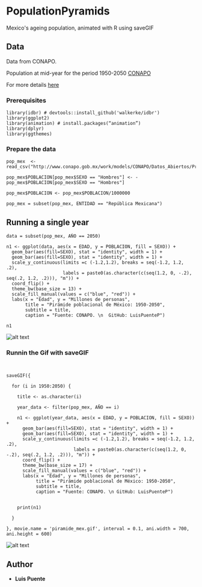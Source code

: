 # PopulationPyramids
Mexico's ageing population, animated with R using saveGIF


## Data 

Data from CONAPO.

Population at mid-year for the period 1950-2050 [CONAPO](http://www.conapo.gob.mx/work/models/CONAPO/Datos_Abiertos/Proyecciones2018/pob_mit_proyecciones.csv)

For more details [here](https://www.gob.mx/conapo/acciones-y-programas/conciliacion-demografica-de-mexico-1950-2015-y-proyecciones-de-la-poblacion-de-mexico-y-de-las-entidades-federativas-2016-2050)


### Prerequisites

```
library(idbr) # devtools::install_github('walkerke/idbr')
library(ggplot2)
library(animation) # install.packages(“animation”)
library(dplyr)
library(ggthemes)
```

### Prepare the data

```
pop_mex  <- read_csv("http://www.conapo.gob.mx/work/models/CONAPO/Datos_Abiertos/Proyecciones2018/pob_mit_proyecciones.csv"))

pop_mex$POBLACION[pop_mex$SEXO == "Hombres"] <- -pop_mex$POBLACION[pop_mex$SEXO == "Hombres"]

pop_mex$POBLACION <- pop_mex$POBLACION/1000000

pop_mex = subset(pop_mex, ENTIDAD == "República Mexicana")

```

## Running a single year
```
data = subset(pop_mex, AÑO == 2050)

n1 <- ggplot(data, aes(x = EDAD, y = POBLACION, fill = SEXO)) + 
  geom_bar(aes(fill=SEXO), stat = "identity", width = 1) + 
  geom_bar(aes(fill=SEXO), stat = "identity", width = 1) + 
  scale_y_continuous(limits =c (-1.2,1.2), breaks = seq(-1.2, 1.2, .2), 
                     labels = paste0(as.character(c(seq(1.2, 0, -.2), seq(.2, 1.2, .2))), "m")) + 
  coord_flip() + 
  theme_bw(base_size = 13) +
  scale_fill_manual(values = c("blue", "red")) +
  labs(x = "Edad", y = "Millones de personas",
       title = "Pirámide poblacional de México: 1950-2050",
       subtitle = title,
       caption = "Fuente: CONAPO. \n  GitHub: LuisPuenteP") 

n1
```
![alt text](https://github.com/LuisPuenteP/PopulationPyramids/blob/master/Code/Mex_pop2050.png "example screenshot")


### Runnin the Gif with saveGIF


```


saveGIF({
  
  for (i in 1950:2050) {
    
    title <- as.character(i)
    
    year_data <- filter(pop_mex, AÑO == i)
    
    n1 <- ggplot(year_data, aes(x = EDAD, y = POBLACION, fill = SEXO)) + 
      geom_bar(aes(fill=SEXO), stat = "identity", width = 1) + 
      geom_bar(aes(fill=SEXO), stat = "identity", width = 1) + 
      scale_y_continuous(limits =c (-1.2,1.2), breaks = seq(-1.2, 1.2, .2), 
                         labels = paste0(as.character(c(seq(1.2, 0, -.2), seq(.2, 1.2, .2))), "m")) + 
      coord_flip() + 
      theme_bw(base_size = 17) +
      scale_fill_manual(values = c("blue", "red")) +
      labs(x = "Edad", y = "Millones de personas",
           title = "Pirámide poblacional de México: 1950-2050",
           subtitle = title,
           caption = "Fuente: CONAPO. \n GitHub: LuisPuenteP")
      
    
    print(n1)
    
  }
  
}, movie.name = 'piramide_mex.gif', interval = 0.1, ani.width = 700, ani.height = 600)

```

![alt text](https://github.com/LuisPuenteP/PopulationPyramids/blob/master/Code/animation.gif "example screenshot")

## Author

* **Luis Puente** 


